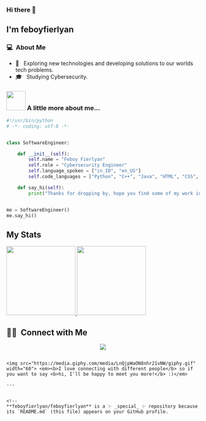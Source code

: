 ### Hi there 👋

## I'm feboyfierlyan

### 💻 &nbsp;About Me 

- 🤔 &nbsp; Exploring new technologies and developing solutions to our worlds tech problems.
- 🎓 &nbsp; Studying Cybersecurity.


### <img src="https://media.giphy.com/media/VgCDAzcKvsR6OM0uWg/giphy.gif" width="50"> A little more about me...  
```python
#!/usr/bin/python
# -*- coding: utf-8 -*-


class SoftwareEngineer:

    def __init__(self):
        self.name = "Feboy Fierlyan"
        self.role = "Cybersecurity Engineer"
        self.language_spoken = ["in_ID", "en_US"]
        self.code_languages = ["Python", "C++", "Java", "HTML", "CSS", "PHP", "Shell"]

    def say_hi(self):
        print("Thanks for dropping by, hope you find some of my work interesting.")


me = SoftwareEngineer()
me.say_hi()
```

## My Stats
<p>
<a href="https://github.com/feboyfierlyan">
  <img height="180em" src="https://github-readme-stats.vercel.app/api?username=feboyfierlyan&show_icons=true&theme=radical" />
  <img height="180em" src="https://github-readme-stats-eight-theta.vercel.app/api/top-langs/?username=feboyfierlyan&theme=radical&layout=compact&exclude_lang=java+r" />
</a>
</p>


##  🤝🏻 &nbsp;Connect with Me

<p align="center">
<a href="mailto:egid5829c0016ae262o@protonmail.com"><img src="https://img.shields.io/badge/-egid5829c0016ae262o@protonmail.com-D14836?style=flat-square&logo=Gmail&logoColor=white"/></a>

```

<img src="https://media.giphy.com/media/LnQjpWaON8nhr21vNW/giphy.gif" width="60"> <em><b>I love connecting with different people</b> so if you want to say <b>hi, I'll be happy to meet you more!</b> :)</em>

---

 
<!--
**feboyfierlyan/feboyfierlyan** is a ✨ _special_ ✨ repository because its `README.md` (this file) appears on your GitHub profile.

